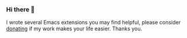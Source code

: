 ### Hi there 👋

I wrote several Emacs extensions you may find helpful, please consider [donating](https://www.paypal.me/tvolpiatto) if my work makes your life easier.  Thanks you.

<!-- ![My github stats](https://github-readme-stats.vercel.app/api?username=thierryvolpiatto) -->

<!--
**thierryvolpiatto/thierryvolpiatto** is a ✨ _special_ ✨ repository because its `README.md` (this file) appears on your GitHub profile.

Here are some ideas to get you started:

- 🔭 I’m currently working on ...
- 🌱 I’m currently learning ...
- 👯 I’m looking to collaborate on ...
- 🤔 I’m looking for help with ...
- 💬 Ask me about ...
- 📫 How to reach me: ...
- 😄 Pronouns: ...
- ⚡ Fun fact: ...
-->
